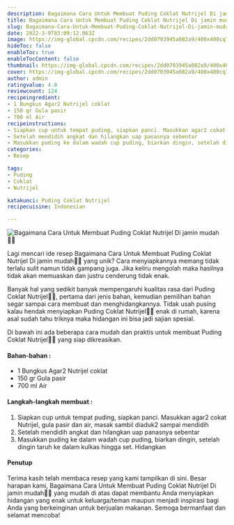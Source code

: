 ```yaml
---
description: Bagaimana Cara Untuk Membuat Puding Coklat Nutrijel Di jamin mudah"
title: Bagaimana Cara Untuk Membuat Puding Coklat Nutrijel Di jamin mudah
slug: Bagaimana-Cara-Untuk-Membuat-Puding-Coklat-Nutrijel-Di-jamin-mudah
date: 2022-3-9T03:09:12.063Z
image: https://img-global.cpcdn.com/recipes/2dd0703945a082a9/400x400cq70/photo.jpg
hideToc: false
enableToc: true
enableTocContent: false
thumbnail: https://img-global.cpcdn.com/recipes/2dd0703945a082a9/400x400cq70/photo.jpg
cover: https://img-global.cpcdn.com/recipes/2dd0703945a082a9/400x400cq70/photo.jpg
author: admin
ratingvalue: 4.8
reviewcount: 124
recipeingredient:
- 1 Bungkus Agar2 Nutrijel coklat
- 150 gr Gula pasir
- 700 ml Air
recipeinstructions:
- Siapkan cup untuk tempat puding, siapkan panci. Masukkan agar2 cokat Nutrijel, gula pasir dan air, masak sambil diaduk2 sampai mendidih
- Setelah mendidih angkat dan hilangkan uap panasnya sebentar
- Masukkan puding ke dalam wadah cup puding, biarkan dingin, setelah dingin taruh ke dalam kulkas hingga set. Hidangkan
categories:
- Resep

tags:
- Puding
- Coklat
- Nutrijel

katakunci: Puding Coklat Nutrijel
recipecuisine: Indonesian

---
```


![Bagaimana Cara Untuk Membuat Puding Coklat Nutrijel Di jamin mudah👩‍🍳](https://img-global.cpcdn.com/recipes/2dd0703945a082a9/400x400cq70/photo.jpg)

Lagi mencari ide resep Bagaimana Cara Untuk Membuat Puding Coklat Nutrijel Di jamin mudah👩‍🍳 yang unik? Cara menyiapkannya memang tidak terlalu sulit namun tidak gampang juga. Jika keliru mengolah maka hasilnya tidak akan memuaskan dan justru cenderung tidak enak.

Banyak hal yang sedikit banyak mempengaruhi kualitas rasa dari Puding Coklat Nutrijel👩‍🍳, pertama dari jenis bahan, kemudian pemilihan bahan segar sampai cara membuat dan menghidangkannya. Tidak usah pusing kalau hendak menyiapkan Puding Coklat Nutrijel👩‍🍳 enak di rumah, karena asal sudah tahu triknya maka hidangan ini bisa jadi sajian spesial.

Di bawah ini ada beberapa cara mudah dan praktis untuk membuat Puding Coklat Nutrijel👩‍🍳 yang siap dikreasikan.

<!--inarticleads1-->

#### Bahan-bahan :

- 1 Bungkus Agar2 Nutrijel coklat
- 150 gr Gula pasir
- 700 ml Air

<!--inarticleads2-->

#### Langkah-langkah membuat :

1. Siapkan cup untuk tempat puding, siapkan panci. Masukkan agar2 cokat Nutrijel, gula pasir dan air, masak sambil diaduk2 sampai mendidih
1. Setelah mendidih angkat dan hilangkan uap panasnya sebentar
1. Masukkan puding ke dalam wadah cup puding, biarkan dingin, setelah dingin taruh ke dalam kulkas hingga set. Hidangkan

#### Penutup

Terima kasih telah membaca resep yang kami tampilkan di sini. Besar harapan kami, Bagaimana Cara Untuk Membuat Puding Coklat Nutrijel Di jamin mudah👩‍🍳 yang mudah di atas dapat membantu Anda menyiapkan hidangan yang enak untuk keluarga/teman maupun menjadi inspirasi bagi Anda yang berkeinginan untuk berjualan makanan. Semoga bermanfaat dan selamat mencoba!